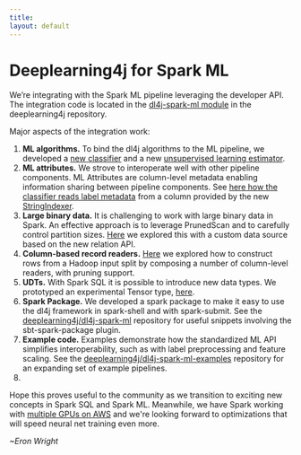 ```yaml
---
title: 
layout: default
---
```


# Deeplearning4j for Spark ML

We’re integrating with the Spark ML pipeline leveraging the developer API. The integration code is located in the [dl4j-spark-ml module](https://github.com/deeplearning4j/deeplearning4j/tree/master/deeplearning4j-scaleout/spark/dl4j-spark-ml) in the deeplearning4j repository.

Major aspects of the integration work:

1. **ML algorithms.** To bind the dl4j algorithms to the ML pipeline, we developed a [new classifier](https://github.com/deeplearning4j/deeplearning4j/blob/master/deeplearning4j-scaleout/spark/dl4j-spark-ml/src/main/scala/org/deeplearning4j/spark/ml/classification/MultiLayerNetworkClassification.scala) and a new [unsupervised learning estimator](https://github.com/deeplearning4j/deeplearning4j/blob/master/deeplearning4j-scaleout/spark/dl4j-spark-ml/src/main/scala/org/deeplearning4j/spark/ml/Unsupervised.scala).   
2. **ML attributes.** We strove to interoperate well with other pipeline components. ML Attributes are column-level metadata enabling information sharing between pipeline components. See [here how the classifier reads label metadata](https://github.com/deeplearning4j/deeplearning4j/blob/4d33302dd8a792906050eda82a7d50ff77a8d957/deeplearning4j-scaleout/spark/dl4j-spark-ml/src/main/scala/org/deeplearning4j/spark/ml/classification/MultiLayerNetworkClassification.scala#L89) from a column provided by the new [StringIndexer](http://people.apache.org/~pwendell/spark-releases/spark-1.4.0-rc4-docs/api/scala/index.html#org.apache.spark.ml.feature.StringIndexer).
3. **Large binary data.** It is challenging to work with large binary data in Spark. An effective approach is to leverage PrunedScan and to carefully control partition sizes. [Here](https://github.com/deeplearning4j/deeplearning4j/blob/master/deeplearning4j-scaleout/spark/dl4j-spark-ml/src/main/scala/org/deeplearning4j/spark/sql/sources/lfw/LfwRelation.scala) we explored this with a custom data source based on the new relation API.   
4. **Column-based record readers.** [Here](https://github.com/deeplearning4j/deeplearning4j/blob/b237385b56d42d24bd3c99d1eece6cb658f387f2/deeplearning4j-scaleout/spark/dl4j-spark-ml/src/main/scala/org/deeplearning4j/spark/sql/sources/lfw/LfwRelation.scala#L96) we explored how to construct rows from a Hadoop input split by composing a number of column-level readers, with pruning support.
5. **UDTs.** With Spark SQL it is possible to introduce new data types. We prototyped an experimental Tensor type, [here](https://github.com/deeplearning4j/deeplearning4j/blob/master/deeplearning4j-scaleout/spark/dl4j-spark-ml/src/main/scala/org/deeplearning4j/spark/sql/types/tensors.scala).
6. **Spark Package.** We developed a spark package to make it easy to use the dl4j framework in spark-shell and with spark-submit. See the [deeplearning4j/dl4j-spark-ml](https://github.com/deeplearning4j/dl4j-spark-ml) repository for useful snippets involving the sbt-spark-package plugin.
7. **Example code.** Examples demonstrate how the standardized ML API simplifies interoperability, such as with label preprocessing and feature scaling. See the [deeplearning4j/dl4j-spark-ml-examples](https://github.com/deeplearning4j/dl4j-spark-ml-examples) repository for an expanding set of example pipelines.
8. 
Hope this proves useful to the community as we transition to exciting new concepts in Spark SQL and Spark ML. Meanwhile, we have Spark working with [multiple GPUs on AWS](http://deeplearning4j.org/gpu_aws.html) and we're looking forward to optimizations that will speed neural net training even more. 

*~Eron Wright*
